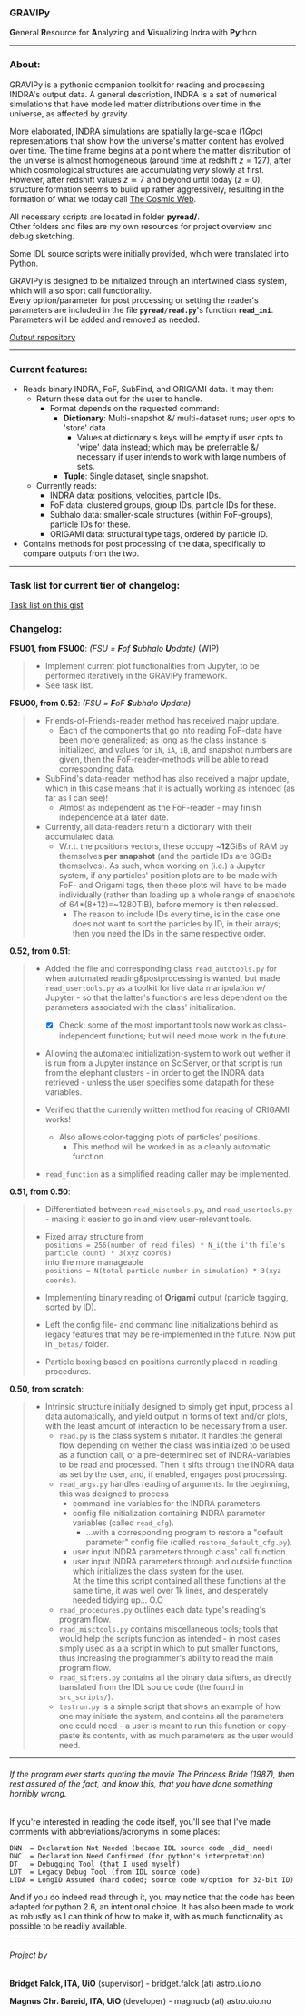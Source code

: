 ### **GRAVIPy**    

**G**eneral **R**esource for **A**nalyzing and **V**isualizing **I**ndra with **Py**thon  

---
### About:  

GRAVIPy is a pythonic companion toolkit for reading and processing INDRA's output data. A general description, INDRA is a set of numerical simulations that have modelled matter distributions over time in the universe, as affected by gravity.  

More elaborated, INDRA simulations are spatially large-scale ($1Gpc$) representations that show how the universe's matter content has evolved over time. The time frame begins at a point where the matter distribution of the universe is almost homogeneous (around time at redshift $z=127$), after which cosmological structures are accumulating *very* slowly at first. However, after redshift values $z\simeq7$ and beyond until today ($z=0$), structure formation seems to build up rather aggressively, resulting in the formation of what we today call [The Cosmic Web](https://www.google.no/search?q=cosmic+web&source=lnms&tbm=isch&sa=X&ved=0ahUKEwjyyfLOt4baAhWIHJoKHRKDCv0Q_AUICigB&biw=1094&bih=944).  

All necessary scripts are located in folder **pyread/**.  
Other folders and files are my own resources for project overview and debug
sketching.  

Some IDL source scripts were initially provided, which were translated into Python.  

GRAVIPy is designed to be initialized through an intertwined class system, which will also sport call functionality.  
Every option/parameter for post processing or setting the reader's parameters are included in the file **`pyread/read.py`**'s function **`read_ini`**.  
Parameters will be added and removed as needed.

[Output repository](https://github.uio.no/magnucb/output_gravipy)  

---
### Current features:  
* Reads binary INDRA, FoF, SubFind, and ORIGAMI data. It may then:  
  * Return these data out for the user to handle.
    - Format depends on the requested command:  
      + **Dictionary**: Multi-snapshot &/ multi-dataset runs; user opts to 'store' data.  
        * Values at dictionary's keys will be empty if user opts to 'wipe' data instead; which may be preferrable &/ necessary if user intends to work with large numbers of sets.
      + **Tuple**: Single dataset, single snapshot.
  * Currently reads:  
    - INDRA data: positions, velocities, particle IDs.  
    - FoF data: clustered groups, group IDs, particle IDs for these.  
    - Subhalo data: smaller-scale structures (within FoF-groups), particle IDs for these.  
    - ORIGAMI data: structural type tags, ordered by particle ID.  
* Contains methods for post processing of the data, specifically to compare outputs from the two.  

---
### Task list for current tier of changelog:  
[Task list on this gist](https://gist.github.uio.no/magnucb/44923531ed82979a0b465cdc5fb19cdd#file-current_goals-md)


### Changelog:

**FSU01, from FSU00**: *(FSU = **F**of **S**ubhalo **U**pdate)* (WIP)
> * Implement current plot functionalities from Jupyter, to be performed iteratively in the GRAVIPy framework.
> * See task list.


**FSU00, from 0.52**: *(FSU = **F**oF **S**ubhalo **U**pdate)*
> * Friends-of-Friends-reader method has received major update.
>   - Each of the components that go into reading FoF-data have been more generalized; as long as the class instance is initialized, and values for `iN`, `iA`, `iB`, and snapshot numbers are given, then the FoF-reader-methods will be able to read corresponding data.  
> * SubFind's data-reader method has also received a major update, which in this case means that it is actually working as intended (as far as I can see)!  
>   - Almost as independent as the FoF-reader - may finish independence at a later date.  
> * Currently, all data-readers return a dictionary with their accumulated data.
>   - W.r.t. the positions vectors, these occupy ~**12**GiBs of RAM by themselves **per snapshot** (and the particle IDs are 8GiBs themselves). As such, when working on (i.e.) a Jupyter system, if any particles' position plots are to be made with FoF- and Origami tags, then these plots will have to be made individually (rather than loading up a whole range of snapshots of 64*(8+12)=~1280TiB), before memory is then released.  
>     + The reason to include IDs every time, is in the case one does not want to sort the particles by ID, in their arrays; then you need the IDs in the same respective order.  


**0.52, from 0.51**:
> * Added the file and corresponding class `read_autotools.py` for when automated reading&postprocessing is wanted, but made `read_usertools.py` as a toolkit for live data manipulation w/ Jupyter - so that the latter's functions are less dependent on the parameters associated with the class' initialization.  
>   - [x] Check: some of the most important tools now work as class-independent functions; but will need more work in the future.  
> 
> * Allowing the automated initialization-system to work out wether it is run from a Jupyter instance on SciServer, or that script is run from the elephant clusters - in order to get the INDRA data retrieved - unless the user specifies some datapath for these variables.  
> 
> * Verified that the currently written method for reading of ORIGAMI works!  
>   - Also allows color-tagging plots of particles' positions.  
>     + This method will be worked in as a cleanly automatic function.  
> 
> * `read_function` as a simplified reading caller may be implemented.  


**0.51, from 0.50**:  
> * Differentiated between `read_misctools.py`, and `read_usertools.py` - making it easier to go in and view user-relevant tools.  
> * Fixed array structure from  
>   `positions = 256(number of read files) * N_i(the i'th file's particle count) * 3(xyz coords)`   
>   into the more manageable   
>   `positions = N(total particle number in simulation) * 3(xyz coords)`.  
> 
> * Implementing binary reading of **Origami** output (particle tagging, sorted by ID).  
> * Left the config file- and command line initializations behind as legacy features that may be re-implemented in the future. Now put in `_betas/` folder.  
> * Particle boxing based on positions currently placed in reading procedures.  


**0.50, from scratch**:
> * Intrinsic structure initially designed to simply get input, process all data automatically, and yield output in forms of text and/or plots, with the least amount of interaction to be necessary from a user.  
>   * `read.py` is the class system's initiator. It handles the general flow depending on wether the class was initialized to be used as a function call, or a pre-determined set of INDRA-variables to be read and processed. Then it sifts through the INDRA data as set by the user, and, if enabled, engages post processing.  
>   * `read_args.py` handles reading of arguments. In the beginning, this was designed to process  
>     * command line variables for the INDRA parameters.  
>     * config file initialization containing INDRA parameter variables (called `read_cfg`).  
>       * ...with a corresponding program to restore a "default parameter" config file (called `restore_default_cfg.py`).  
>     * user input INDRA parameters through class' call function.
>     * user input INDRA parameters through and outside function which initializes the class system for the user.  
>     At the time this script contained all these functions at the same time, it was well over 1k lines, and desperately needed tidying up... O.O  
>   * `read_procedures.py` outlines each data type's reading's program flow.  
>   * `read_misctools.py` contains miscellaneous tools; tools that would help the scripts function as intended - in most cases simply used as a a script in which to put smaller functions, thus increasing the programmer's ability to read the main program flow.  
>   * `read_sifters.py` contains all the binary data sifters, as directly translated from the IDL source code (the found in `src_scripts/`).  
>   * `testrun.py` is a simple script that shows an example of how one may initiate the system, and contains all the parameters one could need - a user is meant to run this function or copy-paste its contents, with as much parameters as the user would need.  

---
###### If the program ever starts quoting the movie The Princess Bride (1987), then rest assured of the fact, and know this, that you have done something horribly wrong.  

If you're interested in reading the code itself, you'll see that I've made
comments with abbreviations/acronyms in some places:  
```
DNN  = Declaration Not Needed (becase IDL source code _did_ need)
DNC  = Declaration Need Confirmed (for python's interpretation)
DT   = Debugging Tool (that I used myself)
LDT  = Legacy Debug Tool (from IDL source code)
LIDA = LongID Assumed (hard coded; source code w/option for 32-bit ID)
```

And if you do indeed read through it, you may notice that the code has been adapted for python 2.6, an intentional choice. It has also been made to work as robustly as I can think of how to make it, with as much functionality as possible to be readily available.  

------
###### Project by
**Bridget Falck, ITA, UiO**      (supervisor) - bridget.falck (at) astro.uio.no

**Magnus Chr. Bareid, ITA, UiO** (developer)  - magnucb (at) astro.uio.no
